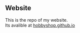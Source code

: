 ## Website

This is the repo of my website.\
Its avalible at [hobbyshop.github.io](https://hobbyshop.github.io)
